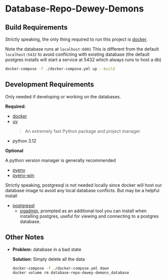 # Database-Repo-Dewey-Demons

## Build Requirements

Strictly speaking, the only thing required to run this project is [docker](https://www.docker.com/).

Note the database runs at `localhost:6001`
This is different from the default `localhost:5432` to avoid conflicting with existing database (the default
postgres installs will start a service at 5432 which always runs to host a db)

```sh
docker-compose -f ./docker-compose.yml up --build
```

## Development Requirements

Only needed if developing or working on the databases.

**Required**:
- [docker](https://www.docker.com/)
- [uv](https://github.com/astral-sh/uv)
  > An extremely fast Python package and project manager
- python 3.12

**Optional**

A python version manager is generally recommended
- [pyenv](https://github.com/pyenv/pyenv)
- [pyenv-win](https://github.com/pyenv-win/pyenv-win)

Strictly speaking, postgresql is not needed locally since docker will host our 
database image to avoid any local database conflicts. But may be a helpful 
install
- [postgresql](https://www.postgresql.org/)
  - [pgadmin](https://www.pgadmin.org/), prompted as an additional
    tool you can install when installing postgres, useful for viewing and connecting to a postgres database.

## Other Notes

- **Problem:** database in a bad state

  **Solution:** Simply delete all the data
  ```sh
  docker-compose -f ./docker-compose.yml down
  docker volume rm database-repo-dewey-demons_database
  ```